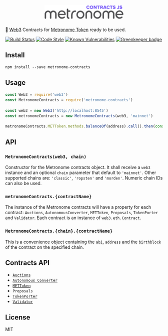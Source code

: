 <h1 align="center">
  <img src="./logo.png" alt="Metronome Contracts JS" width="50%">
</h1>

🔌  [Web3](https://github.com/ethereum/web3.js) Contracts for [Metronome Token](http://metronome.io) ready to be used.

[![Build Status](https://travis-ci.org/autonomoussoftware/metronome-contracts-js.svg?branch=master)](https://travis-ci.org/autonomoussoftware/metronome-contracts-js)
[![Code Style](https://img.shields.io/badge/code%20style-bloq-0063a6.svg)](https://github.com/bloq/eslint-config-bloq)
[![Known Vulnerabilities](https://snyk.io/test/github/autonomoussoftware/metronome-contracts-js/badge.svg?targetFile=package.json)](https://snyk.io/test/github/autonomoussoftware/metronome-contracts-js) [![Greenkeeper badge](https://badges.greenkeeper.io/autonomoussoftware/metronome-contracts-js.svg)](https://greenkeeper.io/)

## Install

```shell
npm install --save metronome-contracts
```

## Usage

```js
const Web3 = require('web3')
const MetronomeContracts = require('metronome-contracts')

const web3 = new Web3('http://localhost:8545')
const metronomeContracts = new MetronomeContracts(web3, 'mainnet')

metronomeContracts.METToken.methods.balanceOf(address).call().then(console.log)
```

## API

### `MetronomeContracts(web3, chain)`

Constructor for the Metronome contracts object.
It shall receive a `web3` instance and an optional `chain` parameter that default to `'mainnet'`.
Other supported chains are: `'classic'`, `'ropsten'` and `'morden'`.
Numeric chain IDs can also be used.

### `metronomeContracts.{contractName}`

The instance of the Metronome contracts will have a property for each contract: `Auctions`, `AutonomousConverter`, `METToken`, `Proposals`, `TokenPorter` and `Validator`.
Each contract is an instance of `web3.eth.Contract`.

### `MetronomeContracts.{chain}.{contractName}`

This is a convenience object containing the `abi`, `address` and the `birthblock` of the contract on the specified chain.

## Contracts API

  - [`Auctions`](https://github.com/autonomoussoftware/documentation/blob/master/owners_manual/owners_manual.md#auction-api)
  - [`Autonomous Converter`](https://github.com/autonomoussoftware/documentation/blob/master/owners_manual/owners_manual.md#autonomous-converter-contract-api)
  - [`METToken`](https://github.com/autonomoussoftware/documentation/blob/master/owners_manual/owners_manual.md#token-api)
  - `Proposals`
  - [`TokenPorter`](https://github.com/autonomoussoftware/documentation/blob/master/owners_manual/owners_manual.md#tokenporter-api)
  - [`Validator`](https://github.com/autonomoussoftware/documentation/blob/master/owners_manual/owners_manual.md#validator-api)

## License

MIT
